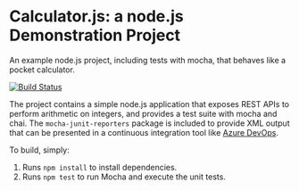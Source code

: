 Calculator.js: a node.js Demonstration Project
==============================================
An example node.js project, including tests with mocha, that behaves like
a pocket calculator.

[![Build Status](https://ncooke.visualstudio.com/Calculator/_apis/build/status/NormCooke.calculator?branchName=master)](https://ncooke.visualstudio.com/Calculator/_build/latest?definitionId=8&branchName=master)

The project contains a simple node.js application that exposes REST APIs
to perform arithmetic on integers, and provides a test suite with mocha
and chai.  The `mocha-junit-reporters` package is included to provide XML
output that can be presented in a continuous integration tool like
[Azure DevOps](https://azure.com/devops).

To build, simply:

1. Runs `npm install` to install dependencies.
2. Runs `npm test` to run Mocha and execute the unit tests.

